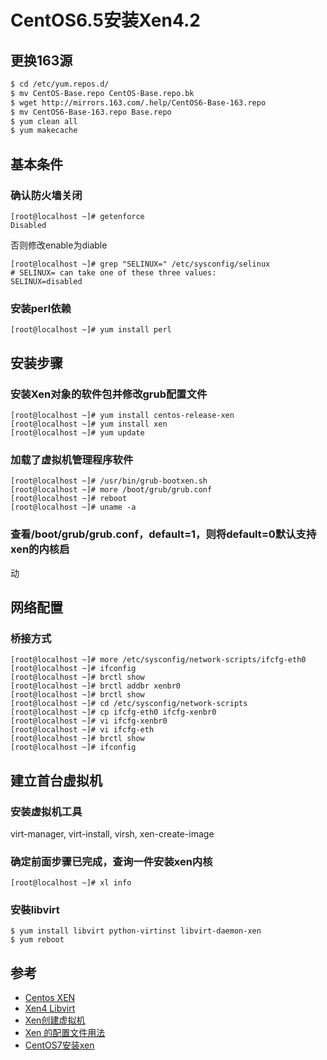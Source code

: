 # CentOS6.5安装Xen4.2

## 更换163源
```sh
$ cd /etc/yum.repos.d/
$ mv CentOS-Base.repo CentOS-Base.repo.bk
$ wget http://mirrors.163.com/.help/CentOS6-Base-163.repo
$ mv CentOS6-Base-163.repo Base.repo
$ yum clean all
$ yum makecache
```

## 基本条件
### 确认防火墙关闭
```
[root@localhost ~]# getenforce
Disabled
```
否则修改enable为diable
```
[root@localhost ~]# grep "SELINUX=" /etc/sysconfig/selinux
# SELINUX= can take one of these three values:
SELINUX=disabled
```

### 安装perl依赖 
```
[root@localhost ~]# yum install perl
```


## 安装步骤
### 安装Xen对象的软件包并修改grub配置文件
```
[root@localhost ~]# yum install centos-release-xen
[root@localhost ~]# yum install xen
[root@localhost ~]# yum update
```

### 加载了虚拟机管理程序软件
```
[root@localhost ~]# /usr/bin/grub-bootxen.sh 
[root@localhost ~]# more /boot/grub/grub.conf
[root@localhost ~]# reboot
[root@localhost ~]# uname -a
```

### 查看/boot/grub/grub.conf，default=1，则将default=0默认支持xen的内核启
动

## 网络配置
### 桥接方式

```
[root@localhost ~]# more /etc/sysconfig/network-scripts/ifcfg-eth0
[root@localhost ~]# ifconfig
[root@localhost ~]# brctl show 
[root@localhost ~]# brctl addbr xenbr0 
[root@localhost ~]# brctl show 
[root@localhost ~]# cd /etc/sysconfig/network-scripts
[root@localhost ~]# cp ifcfg-eth0 ifcfg-xenbr0
[root@localhost ~]# vi ifcfg-xenbr0
[root@localhost ~]# vi ifcfg-eth
[root@localhost ~]# brctl show 
[root@localhost ~]# ifconfig

```

## 建立首台虚拟机
### 安装虚拟机工具
virt-manager,      virt-install,       virsh,       xen-create-image

### 确定前面步骤已完成，查询一件安装xen内核
``` 
[root@localhost ~]# xl info
```

### 安裝libvirt
```
$ yum install libvirt python-virtinst libvirt-daemon-xen
$ yum reboot
```


## 参考
- [Centos XEN](https://wiki.centos.org/zh/HowTos/Xen)
- [Xen4 Libvirt](https://wiki.centos.org/zh-tw/HowTos/Xen/Xen4QuickStart/Xen4Libvirt)
- [Xen创建虚拟机](http://blog.csdn.net/cybertan/article/details/8365819)
- [Xen 的配置文件用法](https://www.xenproject.org)
- [CentOS7安装xen](http://www.jianshu.com/p/c7eacd56fd90)
